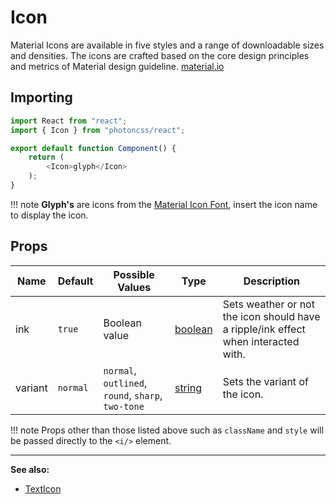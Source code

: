 # Icon
Material Icons are available in five styles and a range of downloadable sizes and densities. The icons are crafted based on the core design principles and metrics of Material design guideline. [material.io](https://material.io/design/iconography/system-icons)

## Importing

```js hl_lines="2 6"
import React from "react";
import { Icon } from "photoncss/react";

export default function Component() {
	return (
		<Icon>glyph</Icon>
	);
}
```
!!! note
	**Glyph's** are icons from the [Material Icon Font](https://fonts.google.com/icons), insert the icon name to display the icon.


## Props
| Name | Default | Possible Values | Type | Description |
| - | - | - | - | - |
| ink | `true` | Boolean value | [boolean](https://developer.mozilla.org/en-US/docs/Web/JavaScript/Reference/Global_Objects/Boolean) | Sets weather or not the icon should have a ripple/ink effect when interacted with. |
| variant | `normal` | `normal`, `outlined`, `round`, `sharp`, `two-tone` | [string](https://developer.mozilla.org/en-US/docs/Web/JavaScript/Reference/Global_Objects/String) | Sets the variant of the icon. |
!!! note
	Props other than those listed above such as `className` and `style` will be passed directly to the `<i/>` element.

***
**See also:**

* [TextIcon](../texticon/)
